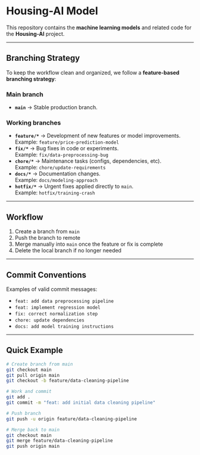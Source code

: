 # Housing-AI Model

This repository contains the **machine learning models** and related code for the **Housing-AI** project.

---

## Branching Strategy

To keep the workflow clean and organized, we follow a **feature-based branching strategy**:

### Main branch
- **`main`** → Stable production branch.  

### Working branches
- **`feature/*`** → Development of new features or model improvements.  
  Example: `feature/price-prediction-model`
- **`fix/*`** → Bug fixes in code or experiments.  
  Example: `fix/data-preprocessing-bug`
- **`chore/*`** → Maintenance tasks (configs, dependencies, etc).  
  Example: `chore/update-requirements`
- **`docs/*`** → Documentation changes.  
  Example: `docs/modeling-approach`
- **`hotfix/*`** → Urgent fixes applied directly to `main`.  
  Example: `hotfix/training-crash`

---

## Workflow

1. Create a branch from `main`  
2. Push the branch to remote  
3. Merge manually into `main` once the feature or fix is complete  
4. Delete the local branch if no longer needed

---

## Commit Conventions

Examples of valid commit messages:
- `feat: add data preprocessing pipeline`
- `feat: implement regression model`
- `fix: correct normalization step`
- `chore: update dependencies`
- `docs: add model training instructions`

---

## Quick Example

```bash
# Create branch from main
git checkout main
git pull origin main
git checkout -b feature/data-cleaning-pipeline

# Work and commit
git add .
git commit -m "feat: add initial data cleaning pipeline"

# Push branch
git push -u origin feature/data-cleaning-pipeline

# Merge back to main
git checkout main
git merge feature/data-cleaning-pipeline
git push origin main